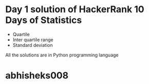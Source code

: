 # Day 1 solution of HackerRank 10 Days of Statistics
- Quartile
- Inter quartile range
- Standard deviation

All the solutions are in Python programming language

# abhisheks008
